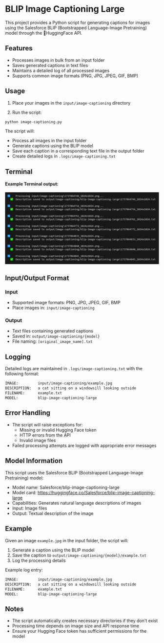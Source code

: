 # BLIP Image Captioning Large

This project provides a Python script for generating captions for images using the Salesforce BLIP (Bootstrapped Language-Image Pretraining) model through the 🤗HuggingFace API.

## Features

- Processes images in bulk from an input folder
- Saves generated captions in text files
- Maintains a detailed log of all processed images
- Supports common image formats (PNG, JPG, JPEG, GIF, BMP)

## Usage

1. Place your images in the `input/image-captioning` directory

2. Run the script:

```python
python image-captioning.py
```

The script will:

- Process all images in the input folder
- Generate captions using the BLIP model
- Save each caption in a corresponding text file in the output folder
- Create detailed logs in `.logs/image-captioning.txt`

## Terminal

#### Example Terminal output:

<img src=".assets/image_captioning_terminal.PNG" alt="Terminal Example Screen" />

## Input/Output Format

### Input

- Supported image formats: PNG, JPG, JPEG, GIF, BMP
- Place images in: `input/image-captioning`

### Output

- Text files containing generated captions
- Saved in: `output/image-captioning/{model}`
- File naming: `[original_image_name].txt`

## Logging

Detailed logs are maintained in `.logs/image-captioning.txt` with the following format:

```text
IMAGE:         input/image-captioning/example.jpg
DESCRIPTION:   a cat sitting on a windowsill looking outside
FILENAME:      example.txt
MODEL:         blip-image-captioning-large
```

## Error Handling

- The script will raise exceptions for:
  - Missing or invalid Hugging Face token
  - HTTP errors from the API
  - Invalid image files
- Failed processing attempts are logged with appropriate error messages

## Model Information

This script uses the Salesforce BLIP (Bootstrapped Language-Image Pretraining) model:

- Model name: Salesforce/blip-image-captioning-large
- Model card: https://huggingface.co/Salesforce/blip-image-captioning-large
- Capabilities: Generates natural language descriptions of images
- Input: Image files
- Output: Textual description of the image

## Example

Given an image `example.jpg` in the input folder, the script will:

1. Generate a caption using the BLIP model
2. Save the caption to `output/image-captioning/{model}/example.txt`
3. Log the processing details

Example log entry:

```text
IMAGE:         input/image-captioning/example.jpg
DESCRIPTION:   a cat sitting on a windowsill looking outside
FILENAME:      example.txt
MODEL:         blip-image-captioning-large
```

## Notes

- The script automatically creates necessary directories if they don't exist
- Processing time depends on image size and API response time
- Ensure your Hugging Face token has sufficient permissions for the model
